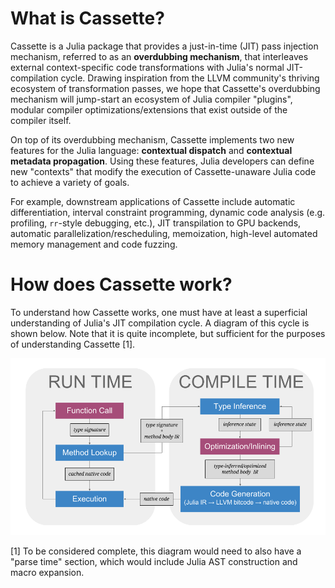 # What is Cassette?

Cassette is a Julia package that provides a just-in-time (JIT) pass injection mechanism,
referred to as an **overdubbing mechanism**, that interleaves external context-specific
code transformations with Julia's normal JIT-compilation cycle. Drawing inspiration from the
LLVM community's thriving ecosystem of transformation passes, we hope that Cassette's
overdubbing mechanism will jump-start an ecosystem of Julia compiler "plugins", modular
compiler optimizations/extensions that exist outside of the compiler itself.

On top of its overdubbing mechanism, Cassette implements two new features for the Julia
language: **contextual dispatch** and **contextual metadata propagation**. Using these
features, Julia developers can define new "contexts" that modify the execution of
Cassette-unaware Julia code to achieve a variety of goals.

For example, downstream applications of Cassette include automatic differentiation, interval
constraint programming, dynamic code analysis (e.g. profiling, `rr`-style debugging, etc.),
JIT transpilation to GPU backends, automatic parallelization/rescheduling, memoization,
high-level automated memory management and code fuzzing.

# How does Cassette work?

To understand how Cassette works, one must have at least a superficial understanding of
Julia's JIT compilation cycle. A diagram of this cycle is shown below. Note that it is
quite incomplete, but sufficient for the purposes of understanding Cassette [1].

![Compilation Cycle](compile-cycle.png)

[1] To be considered complete, this diagram would need to also have a "parse time" section,
which would include Julia AST construction and macro expansion.
